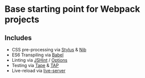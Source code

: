 # Base starting point for Webpack projects

## Includes
- CSS pre-processing via [Stylus][stylus] & [Nib][nib]
- ES6 Transpiling via [Babel][babel]
- Linting via [JSHint][jshint] / [Options][jshint-options]
- Testing via [Tape][tape] & [TAP][tap]
- Live-reload via [live-server][liveserver]


[stylus]:<http://stylus-lang.com/>
[nib]:<https://tj.github.io/nib/>
[babel]:<https://babeljs.io/>
[jshint]:<http://jshint.com/>
[jshint-options]:<http://jshint.com/docs/options/>
[tape]: <https://github.com/substack/tape>
[tap]:<http://testanything.org/>
[liveserver]:<http://tapiov.net/live-server/>
